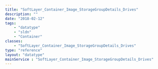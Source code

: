 ```yaml
---
title: "SoftLayer_Container_Image_StorageGroupDetails_Drives"
description: ""
date: "2018-02-12"
tags:
    - "datatype"
    - "sldn"
    - "Container"
classes:
    - "SoftLayer_Container_Image_StorageGroupDetails_Drives"
type: "reference"
layout: "datatype"
mainService : "SoftLayer_Container_Image_StorageGroupDetails_Drives"
---
```

